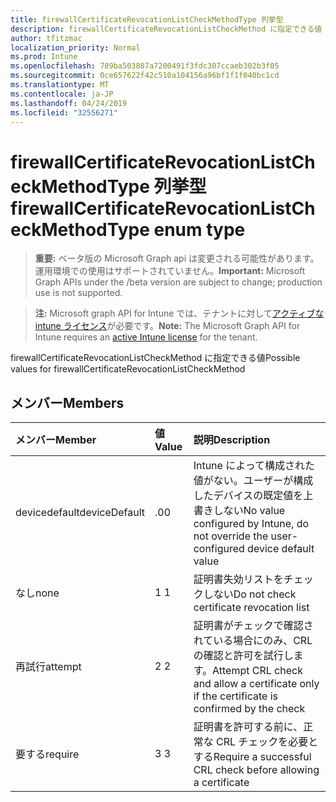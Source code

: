 ```yaml
---
title: firewallCertificateRevocationListCheckMethodType 列挙型
description: firewallCertificateRevocationListCheckMethod に指定できる値
author: tfitzmac
localization_priority: Normal
ms.prod: Intune
ms.openlocfilehash: 789ba503887a7200491f3fdc307ccaeb302b3f05
ms.sourcegitcommit: 0ce657622f42c510a104156a96bf1f1f040bc1cd
ms.translationtype: MT
ms.contentlocale: ja-JP
ms.lasthandoff: 04/24/2019
ms.locfileid: "32556271"
---
```

# <a name="firewallcertificaterevocationlistcheckmethodtype-enum-type"></a><span data-ttu-id="92606-103">firewallCertificateRevocationListCheckMethodType 列挙型</span><span class="sxs-lookup"><span data-stu-id="92606-103">firewallCertificateRevocationListCheckMethodType enum type</span></span>

> <span data-ttu-id="92606-104">**重要:** ベータ版の Microsoft Graph api は変更される可能性があります。運用環境での使用はサポートされていません。</span><span class="sxs-lookup"><span data-stu-id="92606-104">**Important:** Microsoft Graph APIs under the /beta version are subject to change; production use is not supported.</span></span>

> <span data-ttu-id="92606-105">**注:** Microsoft graph API for Intune では、テナントに対して[アクティブな intune ライセンス](https://go.microsoft.com/fwlink/?linkid=839381)が必要です。</span><span class="sxs-lookup"><span data-stu-id="92606-105">**Note:** The Microsoft Graph API for Intune requires an [active Intune license](https://go.microsoft.com/fwlink/?linkid=839381) for the tenant.</span></span>

<span data-ttu-id="92606-106">firewallCertificateRevocationListCheckMethod に指定できる値</span><span class="sxs-lookup"><span data-stu-id="92606-106">Possible values for firewallCertificateRevocationListCheckMethod</span></span>

## <a name="members"></a><span data-ttu-id="92606-107">メンバー</span><span class="sxs-lookup"><span data-stu-id="92606-107">Members</span></span>
|<span data-ttu-id="92606-108">メンバー</span><span class="sxs-lookup"><span data-stu-id="92606-108">Member</span></span>|<span data-ttu-id="92606-109">値</span><span class="sxs-lookup"><span data-stu-id="92606-109">Value</span></span>|<span data-ttu-id="92606-110">説明</span><span class="sxs-lookup"><span data-stu-id="92606-110">Description</span></span>|
|:---|:---|:---|
|<span data-ttu-id="92606-111">devicedefault</span><span class="sxs-lookup"><span data-stu-id="92606-111">deviceDefault</span></span>|<span data-ttu-id="92606-112">.0</span><span class="sxs-lookup"><span data-stu-id="92606-112">0</span></span>|<span data-ttu-id="92606-113">Intune によって構成された値がない。ユーザーが構成したデバイスの既定値を上書きしない</span><span class="sxs-lookup"><span data-stu-id="92606-113">No value configured by Intune, do not override the user-configured device default value</span></span>|
|<span data-ttu-id="92606-114">なし</span><span class="sxs-lookup"><span data-stu-id="92606-114">none</span></span>|<span data-ttu-id="92606-115">1 </span><span class="sxs-lookup"><span data-stu-id="92606-115">1</span></span>|<span data-ttu-id="92606-116">証明書失効リストをチェックしない</span><span class="sxs-lookup"><span data-stu-id="92606-116">Do not check certificate revocation list</span></span>|
|<span data-ttu-id="92606-117">再試行</span><span class="sxs-lookup"><span data-stu-id="92606-117">attempt</span></span>|<span data-ttu-id="92606-118">2 </span><span class="sxs-lookup"><span data-stu-id="92606-118">2</span></span>|<span data-ttu-id="92606-119">証明書がチェックで確認されている場合にのみ、CRL の確認と許可を試行します。</span><span class="sxs-lookup"><span data-stu-id="92606-119">Attempt CRL check and allow a certificate only if the certificate is confirmed by the check</span></span>|
|<span data-ttu-id="92606-120">要する</span><span class="sxs-lookup"><span data-stu-id="92606-120">require</span></span>|<span data-ttu-id="92606-121">3 </span><span class="sxs-lookup"><span data-stu-id="92606-121">3</span></span>|<span data-ttu-id="92606-122">証明書を許可する前に、正常な CRL チェックを必要とする</span><span class="sxs-lookup"><span data-stu-id="92606-122">Require a successful CRL check before allowing a certificate</span></span>|





